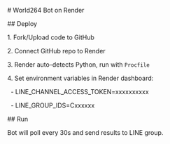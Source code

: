 \# World264 Bot on Render



\## Deploy

1\. Fork/Upload code to GitHub

2\. Connect GitHub repo to Render

3\. Render auto-detects Python, run with `Procfile`

4\. Set environment variables in Render dashboard:

&nbsp;  - LINE\_CHANNEL\_ACCESS\_TOKEN=xxxxxxxxxx

&nbsp;  - LINE\_GROUP\_IDS=Cxxxxxx



\## Run

Bot will poll every 30s and send results to LINE group.



